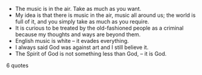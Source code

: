  - The music is in the air. Take as much as you want.
 - My idea is that there is music in the air, music all around us; the world is full of it, and you simply take as much as you require.
 - It is curious to be treated by the old-fashioned people as a criminal because my thoughts and ways are beyond them.
 - English music is white – it evades everything.
 - I always said God was against art and I still believe it.
 - The Spirit of God is not something less than God, – it is God.

6 quotes
